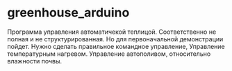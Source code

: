 # greenhouse_arduino
Программа управления автоматичекой теплицой.
Соответственно не полная и не структурированная.
Но для первоначальной демонстрации пойдет.
Нужно сделать правильное командное управление,
Управление температурным нагревом.
Управление автополивом, относительно влажности почвы.
